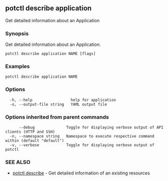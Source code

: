 ## potctl describe application

Get detailed information about an Application

### Synopsis

Get detailed information about an Application.

```
potctl describe application NAME [flags]
```

### Examples

```
potctl describe application NAME
```

### Options

```
  -h, --help                 help for application
  -o, --output-file string   YAML output file
```

### Options inherited from parent commands

```
      --debug              Toggle for displaying verbose output of API clients (HTTP and SSH)
  -n, --namespace string   Namespace to execute respective command within (default "default")
  -v, --verbose            Toggle for displaying verbose output of potctl
```

### SEE ALSO

* [potctl describe](potctl_describe.md)	 - Get detailed information of an existing resources


